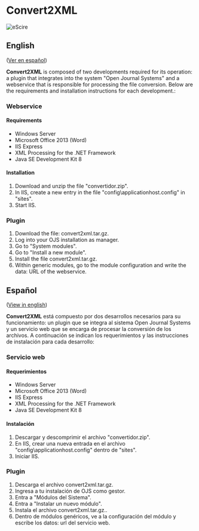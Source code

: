 # Convert2XML

![eScire](http://escire.net/convert2xml/logo_convert2xml.jpg)

## English
\([Ver en español](#español)\)

**Convert2XML** is composed of two developments required for its operation: a plugin that integrates into the system "Open Journal Systems" and a webservice that is responsible for processing the file conversion. Below are the requirements and installation instructions for each development.:

### Webservice

#### Requirements
- Windows Server
- Microsoft Office 2013 (Word)
- IIS Express
- XML Processing for the .NET Framework
- Java SE Development Kit 8

#### Installation

1. Download and unzip the file "convertidor.zip".
2. In IIS, create a new entry in the file "config\applicationhost.config" in "sites".
3. Start IIS.

### Plugin

1. Download the file: convert2xml.tar.gz.
2. Log into your OJS installation as manager.
3. Go to "System modules".
4. Go to "Install a new module".
5. Install the file convert2xml.tar.gz.
6. Within generic modules, go to the module configuration and write the data: URL of the webservice. 

## Español
\([View in english](#english)\)

**Convert2XML** está compuesto por dos desarrollos necesarios para su funcionamiento: un plugin que se integra al sistema Open Journal Systems y un servicio web que se encarga de procesar la conversión de los archivos. A continuación se indican los requerimientos y las instrucciones de instalación para cada desarrollo:

### Servicio web

#### Requerimientos
- Windows Server
- Microsoft Office 2013 (Word)
- IIS Express
- XML Processing for the .NET Framework
- Java SE Development Kit 8

#### Instalación

1. Descargar y descomprimir el archivo "convertidor.zip".
2. En IIS, crear una nueva entrada en el archivo "config\applicationhost.config" dentro de "sites".
3. Iniciar IIS.

### Plugin

1. Descarga el archivo convert2xml.tar.gz.
2. Ingresa a tu instalación de OJS como gestor.
3. Entra a "Módulos del Sistema".
4. Entra a "Instalar un nuevo módulo".
5. Instala el archivo convert2xml.tar.gz..
6. Dentro de módulos genéricos, ve a la configuración del módulo y escribe los datos: url del servicio web. 
